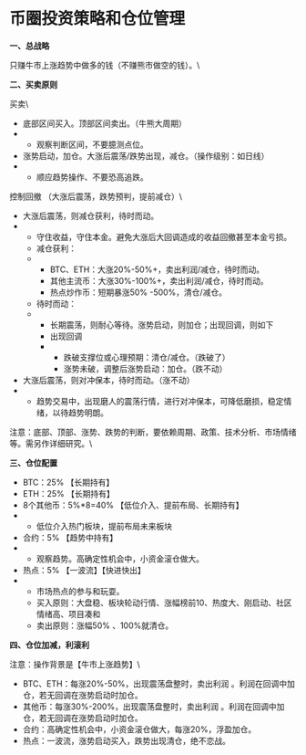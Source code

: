 # 币圈投资策略和仓位管理

**一、总战略**

只赚牛市上涨趋势中做多的钱（不赚熊市做空的钱）。\


**二、买卖原则**

买卖\


* 底部区间买入。顶部区间卖出。（牛熊大周期）
*
  * 观察判断区间，不要臆测点位。
* 涨势启动，加仓。大涨后震荡/跌势出现，减仓。（操作级别：如日线）
*
  * 顺应趋势操作、不要恐高追跌。

控制回撤 （大涨后震荡，跌势预判，提前减仓）\


* 大涨后震荡，则减仓获利，待时而动。&#x20;
*
  * 守住收益，守住本金。避免大涨后大回调造成的收益回撤甚至本金亏损。
  * 减仓获利：
  *
    * BTC、ETH：大涨20%-50%+，卖出利润/减仓，待时而动。
    * 其他主流币：大涨30%-100%+，卖出利润/减仓，待时而动。
    * 热点炒作币：短期暴涨50% -500%，清仓/减仓。
  * 待时而动：
  *
    * 长期震荡，则耐心等待。涨势启动，则加仓；出现回调，则如下
    * 出现回调
    *
      * 跌破支撑位或心理预期：清仓/减仓。（跌破了）
      * 涨势未破，调整后涨势启动：加仓。（跌不动）
* 大涨后震荡，则对冲保本，待时而动。（涨不动）
*
  * 趋势交易中，出现磨人的震荡行情，进行对冲保本，可降低磨损，稳定情绪，以待趋势明朗。

注意：底部、顶部、涨势、跌势的判断，要依赖周期、政策、技术分析、市场情绪等。需另作详细研究。\


**三、仓位配置**

* BTC：25% 【长期持有】
* ETH：25% 【长期持有】
* 8个其他币：5%\*8=40% 【低位介入、提前布局、长期持有】
*
  * 低位介入热门板块，提前布局未来板块
* 合约：5% 【趋势中持有】
*
  * 观察趋势。高确定性机会中，小资金滚仓做大。
* 热点：5% 【一波流】【快进快出】
*
  * 市场热点的参与和玩耍。
  * 买入原则：大盘稳、板块轮动行情、涨幅榜前10、热度大、刚启动、社区情绪高、项目凑和
  * 卖出原则：涨幅50% 、100%就清仓。

**四、仓位加减，利滚利**

注意：操作背景是【牛市上涨趋势】\


* BTC、ETH：每涨20%-50%，出现震荡盘整时，卖出利润 。利润在回调中加仓，若无回调在涨势启动时加仓。
* 其他币：每涨30%-200%，出现震荡盘整时，卖出利润 。利润在回调中加仓，若无回调在涨势启动时加仓。
* 合约：高确定性机会中，小资金滚仓做大，每涨20%，浮盈加仓。
* 热点：一波流，涨势启动买入，跌势出现清仓，绝不恋战。
